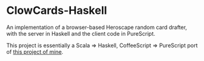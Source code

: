 ClowCards-Haskell
===============

An implementation of a browser-based Heroscape random card drafter, with the server in Haskell and the client code in PureScript.

This project is essentially a Scala => Haskell, CoffeeScript => PureScript port of [this project of mine](https://github.com/TheBizzle/ClowCards).
